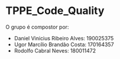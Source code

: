 # TPPE_Code_Quality

O grupo é compostor por:
- Daniel Vinicius Ribeiro Alves: 190025375
- Ugor Marcílio Brandão Costa: 170164357
- Rodolfo Cabral Neves: 180011472


